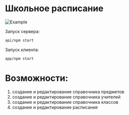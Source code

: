 # Школьное расписание 

![Example](https://www.google.com/imgres?imgurl=https%3A%2F%2Fwww.imgonline.com.ua%2Fexamples%2Fbee-on-daisy.jpg&imgrefurl=https%3A%2F%2Fwww.imgonline.com.ua%2Fimpose-picture-on-another-picture.php&tbnid=6FhVWLhHi76P-M&vet=12ahUKEwjO_6yUpoPxAhVI9aQKHVxOCzMQMygCegUIARDVAQ..i&docid=JFJaTfL0feLwCM&w=2560&h=1674&q=%D0%BA%D0%B0%D1%80%D1%82%D0%B8%D0%BD%D0%BA%D0%B0&client=opera&ved=2ahUKEwjO_6yUpoPxAhVI9aQKHVxOCzMQMygCegUIARDVAQ)

Запуск сервера:
```bash
api/npm start
```

Запуск клиента:
```bash
app/npm start
```

# Возможности:
1. создание и редактирование справочника предметов
2. создание и редактирование справочника учителей
3. создание и редактирование справочника классов
4. создание и редактирование расписания
